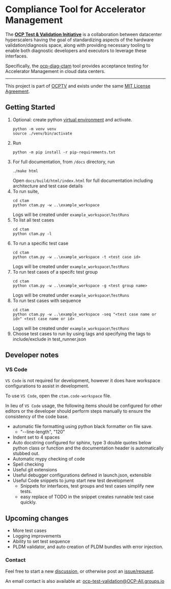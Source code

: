 # Compliance Tool for Accelerator Management

The [**OCP Test & Validation Initiative**](https://github.com/opencomputeproject/ocp-diag-core) is a collaboration between datacenter hyperscalers having the goal of standardizing aspects of the hardware validation/diagnosis space, along with providing necessary tooling to enable both diagnostic developers and executors to leverage these interfaces.

Specifically, the [ocp-diag-ctam](https://github.com/opencomputeproject/ocp-diag-ctam) tool provides acceptance testing for Accelerator Management in cloud data centers.

---

This project is part of [OCPTV](https://github.com/opencomputeproject/ocp-diag-core) and exists under the same [MIT License Agreement](https://github.com/opencomputeproject/ocp-diag-ctam/LICENSE).

## Getting Started

1. Optional: create python [virtual environment](https://docs.python.org/3/library/venv.html) and activate.
    ```
    python -m venv venv
    source ./venv/bin/activate
    ```
2. Run 
    ```
    python -m pip install -r pip-requirements.txt
    ```
3. For full documentation, from `/docs` directory, run
    ```
    ./make html
    ``````
    Open `docs/build/html/index.html` for full documentation including architecture and test case details
4. To run suite,
    ```
    cd ctam
    python ctam.py -w ..\example_workspace
    ```
    Logs will be created under `example_workspace\TestRuns`
5. To list all test cases 
    ```
    cd ctam
    python ctam.py -l
    ```
6. To run a specific test case 
    ```
    cd ctam
    python ctam.py -w ..\example_workspace -t <test case id>
    ```
    Logs will be created under `example_workspace\TestRuns`
7. To run test cases of a specifc test group
    ```
    cd ctam
    python ctam.py -w ..\example_workspace -g <test group name>
    ```
    Logs will be created under `example_workspace\TestRuns`
8. To run test cases with sequence
    ```
    cd ctam
    python ctam.py -w ..\example_workspace -seq "<test case name or id>" <test case name or id>
    ```
    Logs will be created under `example_workspace\TestRuns`
8. Choose test cases to run by using tags and specifying the tags to include/exclude in test_runner.json 


## Developer notes
### VS Code

`VS Code` is not required for development, however it does have workspace configurations to assist in development.

To use `VS Code`, open the `ctam.code-workspace` file.

In lieu of `VS Code` usage, the following items should be configured for other editors or the developer should perform
steps manually to ensure the consistency of the code base.

- automatic file formatting using python black formatter on file save.
    - "--line-length", "120"
- Indent set to 4 spaces
- Auto docstring configured for sphinx, type 3 double quotes below python class or function and the documentation header is automatically stubbed out.
- Automatic mypy checking of code
- Spell checking
- Useful git extensions
- Useful debugger configurations defined in launch.json, extensible
- Useful Code snippets to jump start new test development
    - Snippets for interfaces, test groups and test cases simplify new tests.
    - easy replace of TODO in the snippet creates runnable test case quickly.

## Upcoming changes 

- More test cases
- Logging improvements
- Ability to set test sequence
- PLDM validator, and auto creation of PLDM bundles with error injection.

### Contact

Feel free to start a new [discussion](https://github.com/opencomputeproject/ocp-diag-ctam/discussions), or otherwise post an [issue/request](https://github.com/opencomputeproject/ocp-diag-ctam/issues).

An email contact is also available at: ocp-test-validation@OCP-All.groups.io

